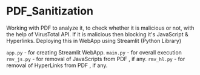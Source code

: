 # PDF_Sanitization
Working with PDF to analyze it, to check whether it is malicious or not, with the help of VirusTotal API. If it is malicious then blocking it's JavaScript &amp; Hyperlinks. Deploying this in WebApp using Streamlit (Python Library)

`app.py` - for creating Streamlit WebApp.
`main.py` - for overall execution 
`rmv_js.py` - for removal of JavaScripts from PDF , if any.
`rmv_hl.py` - for removal of HyperLinks from PDF , if any.
